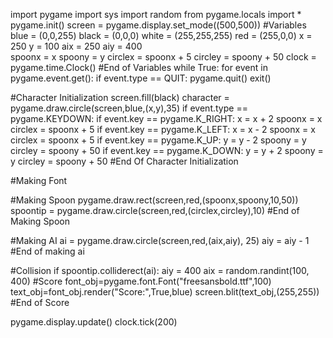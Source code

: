 import pygame
import sys
import random
from pygame.locals import *
pygame.init()
screen = pygame.display.set_mode((500,500))
#Variables
blue = (0,0,255)
black = (0,0,0)
white = (255,255,255)
red = (255,0,0)
x = 250
y = 100
aix = 250
aiy = 400  
spoonx = x
spoony = y
circlex = spoonx + 5
circley = spoony + 50
clock = pygame.time.Clock()
#End of Variables
while True:
  for event in pygame.event.get():
    if event.type == QUIT:
      pygame.quit()
      exit()

  #Character Initialization
  screen.fill(black)
  character = pygame.draw.circle(screen,blue,(x,y),35)
  if event.type == pygame.KEYDOWN:
    if event.key == pygame.K_RIGHT:
      x = x + 2
      spoonx = x
      circlex = spoonx + 5
    if event.key == pygame.K_LEFT:
      x = x - 2
      spoonx = x
      circlex = spoonx + 5
    if event.key == pygame.K_UP:
      y = y - 2
      spoony = y
      circley = spoony + 50
    if event.key == pygame.K_DOWN:
      y = y + 2
      spoony = y
      circley = spoony + 50
  #End Of Character Initialization

  #Making Font
  
  
  #Making Spoon
  pygame.draw.rect(screen,red,(spoonx,spoony,10,50))
  spoontip = pygame.draw.circle(screen,red,(circlex,circley),10)
  #End of Making Spoon

  #Making AI
  ai = pygame.draw.circle(screen,red,(aix,aiy), 25)
  aiy = aiy - 1
  #End of making ai

  #Collision
  if spoontip.colliderect(ai):
    aiy = 400
    aix = random.randint(100, 400)
  #Score
  font_obj=pygame.font.Font("freesansbold.ttf",100)
  text_obj=font_obj.render("Score:",True,blue)
  screen.blit(text_obj,(255,255))
  #End of Score
  
  pygame.display.update()
  clock.tick(200)
